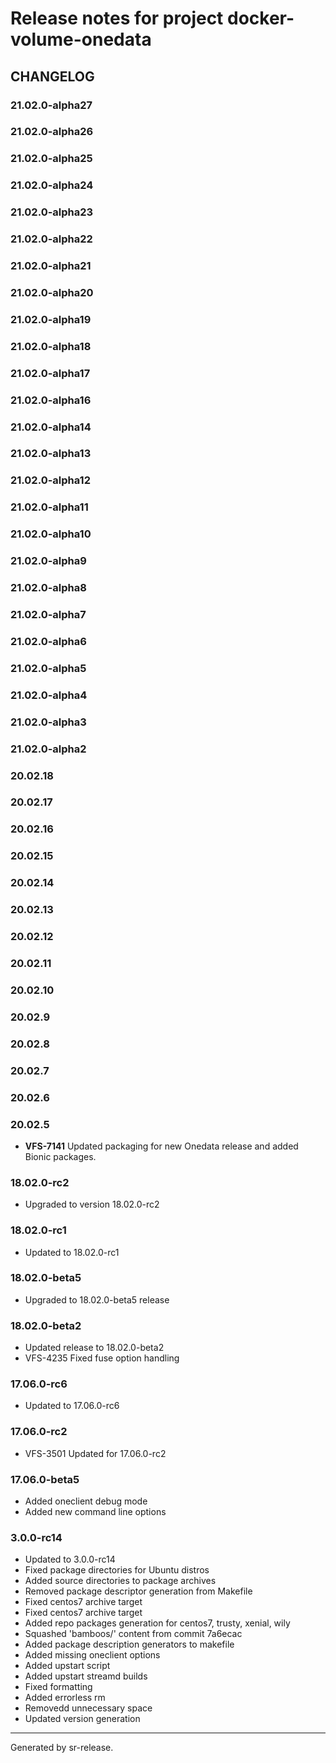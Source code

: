 Release notes for project docker-volume-onedata
===============================================

CHANGELOG
---------

### 21.02.0-alpha27

### 21.02.0-alpha26

### 21.02.0-alpha25

### 21.02.0-alpha24

### 21.02.0-alpha23

### 21.02.0-alpha22

### 21.02.0-alpha21

### 21.02.0-alpha20

### 21.02.0-alpha19

### 21.02.0-alpha18

### 21.02.0-alpha17

### 21.02.0-alpha16

### 21.02.0-alpha14

### 21.02.0-alpha13

### 21.02.0-alpha12

### 21.02.0-alpha11

### 21.02.0-alpha10

### 21.02.0-alpha9

### 21.02.0-alpha8

### 21.02.0-alpha7

### 21.02.0-alpha6

### 21.02.0-alpha5

### 21.02.0-alpha4

### 21.02.0-alpha3

### 21.02.0-alpha2

### 20.02.18

### 20.02.17

### 20.02.16

### 20.02.15

### 20.02.14

### 20.02.13

### 20.02.12

### 20.02.11

### 20.02.10

### 20.02.9

### 20.02.8

### 20.02.7

### 20.02.6

### 20.02.5

-   **VFS-7141** Updated packaging for new Onedata release and added
    Bionic packages.

### 18.02.0-rc2

* Upgraded to version 18.02.0-rc2


### 18.02.0-rc1

* Updated to 18.02.0-rc1


### 18.02.0-beta5

* Upgraded to 18.02.0-beta5 release


### 18.02.0-beta2

* Updated release to 18.02.0-beta2
* VFS-4235 Fixed fuse option handling


### 17.06.0-rc6

* Updated to 17.06.0-rc6


### 17.06.0-rc2

* VFS-3501 Updated for 17.06.0-rc2


### 17.06.0-beta5

* Added oneclient debug mode
* Added new command line options


### 3.0.0-rc14

* Updated to 3.0.0-rc14
* Fixed package directories for Ubuntu distros
* Added source directories to package archives
* Removed package descriptor generation from Makefile
* Fixed centos7 archive target
* Fixed centos7 archive target
* Added repo packages generation for centos7, trusty, xenial, wily
* Squashed 'bamboos/' content from commit 7a6ecac
* Added package description generators to makefile
* Added missing oneclient options
* Added upstart script
* Added upstart streamd builds
* Fixed formatting
* Added errorless rm
* Removedd unnecessary space
* Updated version generation




________

Generated by sr-release. 
